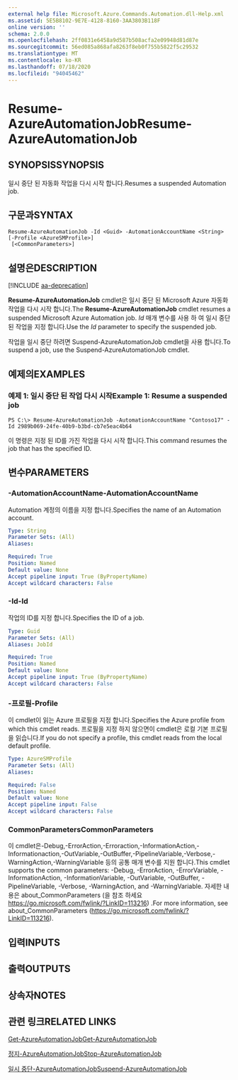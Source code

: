 ```yaml
---
external help file: Microsoft.Azure.Commands.Automation.dll-Help.xml
ms.assetid: 5E5B8102-9E7E-4128-8160-3AA3803B118F
online version: ''
schema: 2.0.0
ms.openlocfilehash: 2ff0831e6458a9d587b508acfa2e09948d81d87e
ms.sourcegitcommit: 56ed085a868afa8263f8eb0f755b5822f5c29532
ms.translationtype: MT
ms.contentlocale: ko-KR
ms.lasthandoff: 07/18/2020
ms.locfileid: "94045462"
---
```

# <span data-ttu-id="10d0a-101">Resume-AzureAutomationJob</span><span class="sxs-lookup"><span data-stu-id="10d0a-101">Resume-AzureAutomationJob</span></span>

## <span data-ttu-id="10d0a-102">SYNOPSIS</span><span class="sxs-lookup"><span data-stu-id="10d0a-102">SYNOPSIS</span></span>

<span data-ttu-id="10d0a-103">일시 중단 된 자동화 작업을 다시 시작 합니다.</span><span class="sxs-lookup"><span data-stu-id="10d0a-103">Resumes a suspended Automation job.</span></span>

## <span data-ttu-id="10d0a-104">구문과</span><span class="sxs-lookup"><span data-stu-id="10d0a-104">SYNTAX</span></span>

```
Resume-AzureAutomationJob -Id <Guid> -AutomationAccountName <String> [-Profile <AzureSMProfile>]
 [<CommonParameters>]
```

## <span data-ttu-id="10d0a-105">설명은</span><span class="sxs-lookup"><span data-stu-id="10d0a-105">DESCRIPTION</span></span>

[!INCLUDE [aa-deprecation](../include/aa-deprecation.md)]

<span data-ttu-id="10d0a-106">**Resume-AzureAutomationJob** cmdlet은 일시 중단 된 Microsoft Azure 자동화 작업을 다시 시작 합니다.</span><span class="sxs-lookup"><span data-stu-id="10d0a-106">The **Resume-AzureAutomationJob** cmdlet resumes a suspended Microsoft Azure Automation job.</span></span>
<span data-ttu-id="10d0a-107">*Id* 매개 변수를 사용 하 여 일시 중단 된 작업을 지정 합니다.</span><span class="sxs-lookup"><span data-stu-id="10d0a-107">Use the *Id* parameter to specify the suspended job.</span></span>

<span data-ttu-id="10d0a-108">작업을 일시 중단 하려면 Suspend-AzureAutomationJob cmdlet을 사용 합니다.</span><span class="sxs-lookup"><span data-stu-id="10d0a-108">To suspend a job, use the Suspend-AzureAutomationJob cmdlet.</span></span>

## <span data-ttu-id="10d0a-109">예제의</span><span class="sxs-lookup"><span data-stu-id="10d0a-109">EXAMPLES</span></span>

### <span data-ttu-id="10d0a-110">예제 1: 일시 중단 된 작업 다시 시작</span><span class="sxs-lookup"><span data-stu-id="10d0a-110">Example 1: Resume a suspended job</span></span>
```
PS C:\> Resume-AzureAutomationJob -AutomationAccountName "Contoso17" -Id 2989b069-24fe-40b9-b3bd-cb7e5eac4b64
```

<span data-ttu-id="10d0a-111">이 명령은 지정 된 ID를 가진 작업을 다시 시작 합니다.</span><span class="sxs-lookup"><span data-stu-id="10d0a-111">This command resumes the job that has the specified ID.</span></span>

## <span data-ttu-id="10d0a-112">변수</span><span class="sxs-lookup"><span data-stu-id="10d0a-112">PARAMETERS</span></span>

### <span data-ttu-id="10d0a-113">-AutomationAccountName</span><span class="sxs-lookup"><span data-stu-id="10d0a-113">-AutomationAccountName</span></span>
<span data-ttu-id="10d0a-114">Automation 계정의 이름을 지정 합니다.</span><span class="sxs-lookup"><span data-stu-id="10d0a-114">Specifies the name of an Automation account.</span></span>

```yaml
Type: String
Parameter Sets: (All)
Aliases: 

Required: True
Position: Named
Default value: None
Accept pipeline input: True (ByPropertyName)
Accept wildcard characters: False
```

### <span data-ttu-id="10d0a-115">-Id</span><span class="sxs-lookup"><span data-stu-id="10d0a-115">-Id</span></span>
<span data-ttu-id="10d0a-116">작업의 ID를 지정 합니다.</span><span class="sxs-lookup"><span data-stu-id="10d0a-116">Specifies the ID of a job.</span></span>

```yaml
Type: Guid
Parameter Sets: (All)
Aliases: JobId

Required: True
Position: Named
Default value: None
Accept pipeline input: True (ByPropertyName)
Accept wildcard characters: False
```

### <span data-ttu-id="10d0a-117">-프로필</span><span class="sxs-lookup"><span data-stu-id="10d0a-117">-Profile</span></span>
<span data-ttu-id="10d0a-118">이 cmdlet이 읽는 Azure 프로필을 지정 합니다.</span><span class="sxs-lookup"><span data-stu-id="10d0a-118">Specifies the Azure profile from which this cmdlet reads.</span></span>
<span data-ttu-id="10d0a-119">프로필을 지정 하지 않으면이 cmdlet은 로컬 기본 프로필을 읽습니다.</span><span class="sxs-lookup"><span data-stu-id="10d0a-119">If you do not specify a profile, this cmdlet reads from the local default profile.</span></span>

```yaml
Type: AzureSMProfile
Parameter Sets: (All)
Aliases: 

Required: False
Position: Named
Default value: None
Accept pipeline input: False
Accept wildcard characters: False
```

### <span data-ttu-id="10d0a-120">CommonParameters</span><span class="sxs-lookup"><span data-stu-id="10d0a-120">CommonParameters</span></span>
<span data-ttu-id="10d0a-121">이 cmdlet은-Debug,-ErrorAction,-Erroraction,-InformationAction,-Informationaction,-OutVariable,-OutBuffer,-PipelineVariable,-Verbose,-WarningAction,-WarningVariable 등의 공통 매개 변수를 지원 합니다.</span><span class="sxs-lookup"><span data-stu-id="10d0a-121">This cmdlet supports the common parameters: -Debug, -ErrorAction, -ErrorVariable, -InformationAction, -InformationVariable, -OutVariable, -OutBuffer, -PipelineVariable, -Verbose, -WarningAction, and -WarningVariable.</span></span> <span data-ttu-id="10d0a-122">자세한 내용은 about_CommonParameters (을 참조 하세요 https://go.microsoft.com/fwlink/?LinkID=113216) .</span><span class="sxs-lookup"><span data-stu-id="10d0a-122">For more information, see about_CommonParameters (https://go.microsoft.com/fwlink/?LinkID=113216).</span></span>

## <span data-ttu-id="10d0a-123">입력</span><span class="sxs-lookup"><span data-stu-id="10d0a-123">INPUTS</span></span>

## <span data-ttu-id="10d0a-124">출력</span><span class="sxs-lookup"><span data-stu-id="10d0a-124">OUTPUTS</span></span>

## <span data-ttu-id="10d0a-125">상속자</span><span class="sxs-lookup"><span data-stu-id="10d0a-125">NOTES</span></span>

## <span data-ttu-id="10d0a-126">관련 링크</span><span class="sxs-lookup"><span data-stu-id="10d0a-126">RELATED LINKS</span></span>

[<span data-ttu-id="10d0a-127">Get-AzureAutomationJob</span><span class="sxs-lookup"><span data-stu-id="10d0a-127">Get-AzureAutomationJob</span></span>](./Get-AzureAutomationJob.md)

[<span data-ttu-id="10d0a-128">정지-AzureAutomationJob</span><span class="sxs-lookup"><span data-stu-id="10d0a-128">Stop-AzureAutomationJob</span></span>](./Stop-AzureAutomationJob.md)

[<span data-ttu-id="10d0a-129">일시 중단-AzureAutomationJob</span><span class="sxs-lookup"><span data-stu-id="10d0a-129">Suspend-AzureAutomationJob</span></span>](./Suspend-AzureAutomationJob.md)


